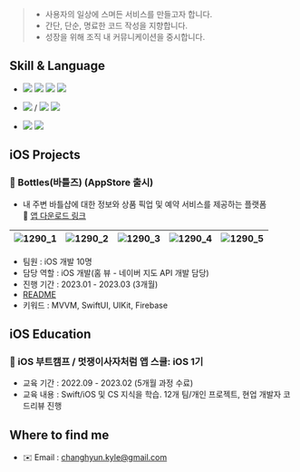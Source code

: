 > * 사용자의 일상에 스며든 서비스를 만들고자 합니다.
> * 간단, 단순, 명료한 코드 작성을 지향합니다.
> * 성장을 위해 조직 내 커뮤니케이션을 중시합니다.

## Skill & Language
- <img src="https://img.shields.io/badge/iOS-181717?style=flat-square&logo=Apple&logoColor=Black"/> <img src="https://img.shields.io/badge/Swift-F05138?style=flat-square&logo=Swift&logoColor=white"/> <img src="https://img.shields.io/badge/SwiftUI-000000?style=flat-square&logo=Swift&logoColor=blue"/> <img src="https://img.shields.io/badge/UIKit-000000?style=flat-square&logo=UIKit&logoColor=#2396F3"/> 

- <img src="https://img.shields.io/badge/Firebase-FFCA28?style=flat-square&logo=Firebase&logoColor=181717"/> / <img src="https://img.shields.io/badge/SPM-F05138?style=flat-square&logo=Swift&logoColor=white"/> <img src="https://img.shields.io/badge/CocoaPods-EE3322?style=flat-square&logo=CocoaPods&logoColor=white"/>
- <img src="https://img.shields.io/badge/Git-F05032?style=flat-square&logo=Git&logoColor=white"/> <img src="https://img.shields.io/badge/GitHub-181717?style=flat-square&logo=GitHub&logoColor=white"/>

## iOS Projects
### 🍷 Bottles(바틀즈) (AppStore 출시)
- 내 주변 바틀샵에 대한 정보와 상품 픽업 및 예약 서비스를 제공하는 플랫폼   
  🔗 [앱 다운로드 링크](https://apps.apple.com/kr/app/bottles-%EB%B0%94%ED%8B%80%EC%A6%88/id1671470705)

|![1290_1](https://user-images.githubusercontent.com/101093592/230803696-592d5329-1a18-4ed7-b350-ebed64afb176.png)|![1290_2](https://user-images.githubusercontent.com/101093592/230803698-3b18c01a-1748-4122-981d-f7b9d39a8728.png)|![1290_3](https://user-images.githubusercontent.com/101093592/230803701-2c4b14e1-93e0-4aed-8805-06943bc7aa3e.png)|![1290_4](https://user-images.githubusercontent.com/101093592/230803702-99d13880-8e1a-42a9-86d9-57890414f4f3.png)|![1290_5](https://user-images.githubusercontent.com/101093592/230803704-dc237113-7041-449b-af69-7585787f77e0.png)|
|---|---|---|---|---|

- 팀원 : iOS 개발 10명
- 담당 역할 : iOS 개발(홈 뷰 - 네이버 지도 API 개발 담당)
- 진행 기간 : 2023.01 - 2023.03 (3개월)
- [README](https://github.com/Changhyun-Kyle/finalproject-bottles)
- 키워드 : MVVM, SwiftUI, UIKit, Firebase

## iOS Education
### 🍎 iOS 부트캠프 / 멋쟁이사자처럼 앱 스쿨: iOS 1기
* 교육 기간 : 2022.09 - 2023.02 (5개월 과정 수료) 
* 교육 내용 : Swift/iOS 및 CS 지식을 학습. 12개 팀/개인 프로젝트, 현업 개발자 코드리뷰 진행

## Where to find me
* ✉️ Email : changhyun.kyle@gmail.com

<!--
[![Anurag's GitHub stats](https://github-readme-stats.vercel.app/api?username=Changhyun-Kyle)](https://github.com/anuraghazra/github-readme-stats)
-->

<!--
<img src="https://img.shields.io/badge/Realm-39477F?style=flat-square&logo=Realm&logoColor=white"/>
-->

<!--
**Changhyun-Kyle/Changhyun-Kyle** is a ✨ _special_ ✨ repository because its `README.md` (this file) appears on your GitHub profile.

[![Hits](https://hits.seeyoufarm.com/api/count/incr/badge.svg?url=https%3A%2F%2Fgithub.com%2FChanghyun-Kyle&count_bg=%2379C83D&title_bg=%23555555&icon=swift.svg&icon_color=%23E7E7E7&title=hits&edge_flat=false)](https://hits.seeyoufarm.com)

Here are some ideas to get you started:

- 🔭 I’m currently working on ...
- 🌱 I’m currently learning ...
- 👯 I’m looking to collaborate on ...
- 🤔 I’m looking for help with ...
- 💬 Ask me about ...
- 📫 How to reach me: ...
- 😄 Pronouns: ...
- ⚡ Fun fact: ...
-->
